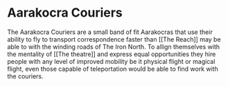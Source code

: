 # Aarakocra Couriers
The Aarakocra Couriers are a small band of fit Aarakocras that use their ability to fly to transport correspondence faster than [[The Reach]] may be able to with the winding roads of The Iron North. To allign themselves with the mentality of [[The theatre]] and express equal opportunities they hire people with any level of improved mobility be it physical flight or magical flight, even those capable of teleportation would be able to find work with the couriers.